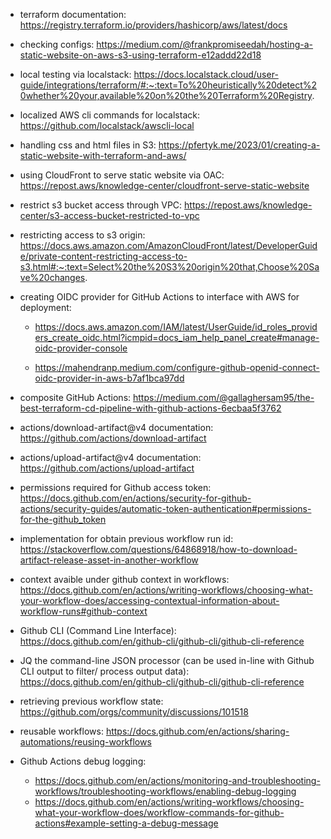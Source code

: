 - terraform documentation: https://registry.terraform.io/providers/hashicorp/aws/latest/docs

- checking configs: https://medium.com/@frankpromiseedah/hosting-a-static-website-on-aws-s3-using-terraform-e12addd22d18

- local testing via localstack: https://docs.localstack.cloud/user-guide/integrations/terraform/#:~:text=To%20heuristically%20detect%20whether%20your,available%20on%20the%20Terraform%20Registry.

- localized AWS cli commands for localstack: https://github.com/localstack/awscli-local

- handling css and html files in S3: https://pfertyk.me/2023/01/creating-a-static-website-with-terraform-and-aws/

- using CloudFront to serve static website via OAC: https://repost.aws/knowledge-center/cloudfront-serve-static-website

- restrict s3 bucket access through VPC: https://repost.aws/knowledge-center/s3-access-bucket-restricted-to-vpc

- restricting access to s3 origin: https://docs.aws.amazon.com/AmazonCloudFront/latest/DeveloperGuide/private-content-restricting-access-to-s3.html#:~:text=Select%20the%20S3%20origin%20that,Choose%20Save%20changes.

- creating OIDC provider for GitHub Actions to interface with AWS for deployment: 
     - https://docs.aws.amazon.com/IAM/latest/UserGuide/id_roles_providers_create_oidc.html?icmpid=docs_iam_help_panel_create#manage-oidc-provider-console
     
     - https://mahendranp.medium.com/configure-github-openid-connect-oidc-provider-in-aws-b7af1bca97dd

- composite GitHub Actions: https://medium.com/@gallaghersam95/the-best-terraform-cd-pipeline-with-github-actions-6ecbaa5f3762

- actions/download-artifact@v4 documentation: https://github.com/actions/download-artifact

- actions/upload-artifact@v4 documentation: https://github.com/actions/upload-artifact

- permissions required for Github access token: https://docs.github.com/en/actions/security-for-github-actions/security-guides/automatic-token-authentication#permissions-for-the-github_token

- implementation for obtain previous workflow run id: https://stackoverflow.com/questions/64868918/how-to-download-artifact-release-asset-in-another-workflow

- context avaible under github context in workflows: https://docs.github.com/en/actions/writing-workflows/choosing-what-your-workflow-does/accessing-contextual-information-about-workflow-runs#github-context

- Github CLI (Command Line Interface): https://docs.github.com/en/github-cli/github-cli/github-cli-reference

- JQ the command-line JSON processor (can be used in-line with Github CLI output to filter/ process output data): https://docs.github.com/en/github-cli/github-cli/github-cli-reference

- retrieving previous workflow state: https://github.com/orgs/community/discussions/101518

- reusable workflows: https://docs.github.com/en/actions/sharing-automations/reusing-workflows

- Github Actions debug logging: 
     - https://docs.github.com/en/actions/monitoring-and-troubleshooting-workflows/troubleshooting-workflows/enabling-debug-logging
     - https://docs.github.com/en/actions/writing-workflows/choosing-what-your-workflow-does/workflow-commands-for-github-actions#example-setting-a-debug-message